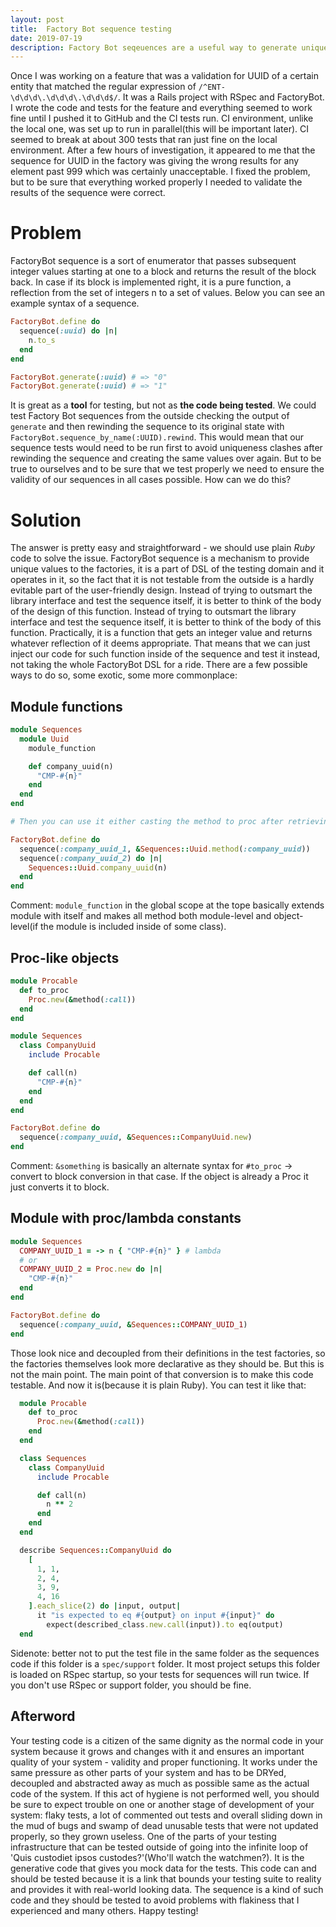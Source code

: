 ```yaml
---
layout: post
title:  Factory Bot sequence testing
date: 2019-07-19
description: Factory Bot seqeuences are a useful way to generate unique data for your test factories, but testing facilities also should be tested, so how can you reach that?
---
```


Once I was working on a feature that was a validation for UUID of a certain entity that matched the regular expression of `/^ENT-\d\d\d\.\d\d\d\.\d\d\d$/`. It was a Rails project with RSpec and FactoryBot. I wrote the code and tests for the feature and everything seemed to work fine until I pushed it to GitHub and the CI tests run. CI environment, unlike the local one, was set up to run in parallel(this will be important later). CI seemed to break at about 300 tests that ran just fine on the local environment. After a few hours of investigation, it appeared to me that the sequence for UUID in the factory was giving the wrong results for any element past 999 which was certainly unacceptable. I fixed the problem, but to be sure that everything worked properly I needed to validate the results of the sequence were correct.

# Problem

FactoryBot sequence is a sort of enumerator that passes subsequent integer values starting at one to a block and returns the result of the block back. In case if its block is implemented right, it is a pure function, a reflection from the set of integers n to a set of values. Below you can see an example syntax of a sequence.

```ruby
FactoryBot.define do
  sequence(:uuid) do |n|
    n.to_s
  end
end

FactoryBot.generate(:uuid) # => "0"
FactoryBot.generate(:uuid) # => "1"
```

It is great as a __tool__ for testing, but not as __the code being tested__. We could test Factory Bot sequences from the outside checking the output of `generate` and then rewinding the sequence to its original state with `FactoryBot.sequence_by_name(:UUID).rewind`. This would mean that our sequence tests would need to be run first to avoid uniqueness clashes after rewinding the sequence and creating the same values over again. But to be true to ourselves and to be sure that we test properly we need to ensure the validity of our sequences in all cases possible. How can we do this?

# Solution

The answer is pretty easy and straightforward - we should use plain *Ruby* code to solve the issue. FactoryBot sequence is a mechanism to provide unique values to the factories, it is a part of DSL of the testing domain and it operates in it, so the fact that it is not testable from the outside is a hardly evitable part of the user-friendly design. Instead of trying to outsmart the library interface and test the sequence itself, it is better to think of the body of the design of this function. Instead of trying to outsmart the library interface and test the sequence itself, it is better to think of the body of this function. Practically, it is a function that gets an integer value and returns whatever reflection of it deems appropriate. That means that we can just inject our code for such function inside of the sequence and test it instead, not taking the whole FactoryBot DSL for a ride. There are a few possible ways to do so, some exotic, some more commonplace:

## Module functions

```ruby
module Sequences
  module Uuid
    module_function

    def company_uuid(n)
      "CMP-#{n}"
    end
  end
end

# Then you can use it either casting the method to proc after retrieving it with #method method or just calling it inside of the block.

FactoryBot.define do
  sequence(:company_uuid_1, &Sequences::Uuid.method(:company_uuid))
  sequence(:company_uuid_2) do |n|
    Sequences::Uuid.company_uuid(n)
  end
end
```

Comment: `module_function` in the global scope at the tope basically extends module with itself and makes all method both module-level and object-level(if the module is included inside of some class).

## Proc-like objects
```ruby
module Procable
  def to_proc
    Proc.new(&method(:call))
  end
end

module Sequences
  class CompanyUuid
    include Procable

    def call(n)
      "CMP-#{n}"
    end
  end
end

FactoryBot.define do
  sequence(:company_uuid, &Sequences::CompanyUuid.new)
end
```

Comment: `&something` is basically an alternate syntax for `#to_proc` -> convert to block conversion in that case. If the object is already a Proc it just converts it to block.

## Module with proc/lambda constants

```ruby
module Sequences
  COMPANY_UUID_1 = -> n { "CMP-#{n}" } # lambda
  # or
  COMPANY_UUID_2 = Proc.new do |n|
    "CMP-#{n}"
  end
end

FactoryBot.define do
  sequence(:company_uuid, &Sequences::COMPANY_UUID_1)
end
```

Those look nice and decoupled from their definitions in the test factories, so the factories themselves look more declarative as they should be. But this is not the main point. The main point of that conversion is to make this code testable. And now it is(because it is plain Ruby). You can test it like that:

```ruby
  module Procable
    def to_proc
      Proc.new(&method(:call))
    end
  end

  class Sequences
    class CompanyUuid
      include Procable

      def call(n)
        n ** 2
      end
    end
  end

  describe Sequences::CompanyUuid do
    [
      1, 1,
      2, 4,
      3, 9,
      4, 16
    ].each_slice(2) do |input, output|
      it "is expected to eq #{output} on input #{input}" do
        expect(described_class.new.call(input)).to eq(output)
  end
```

Sidenote: better not to put the test file in the same folder as the sequences code if this folder is a `spec/support` folder. It most project setups this folder is loaded on RSpec startup, so your tests for sequences will run twice. If you don't use RSpec or support folder, you should be fine.

## Afterword

Your testing code is a citizen of the same dignity as the normal code in your system because it grows and changes with it and ensures an important quality of your system - validity and proper functioning. It works under the same pressure as other parts of your system and has to be DRYed, decoupled and abstracted away as much as possible same as the actual code of the system. If this act of hygiene is not performed well, you should be sure to expect trouble on one or another stage of development of your system: flaky tests, a lot of commented out tests and overall sliding down in the mud of bugs and swamp of dead unusable tests that were not updated properly, so they grown useless. One of the parts of your testing infrastructure that can be tested outside of going into the infinite loop of 'Quis custodiet ipsos custodes?'(Who'll watch the watchmen?). It is the generative code that gives you mock data for the tests. This code can and should be tested because it is a link that bounds your testing suite to reality and provides it with real-world looking data. The sequence is a kind of such code and they should be tested to avoid problems with flakiness that I experienced and many others. Happy testing!

